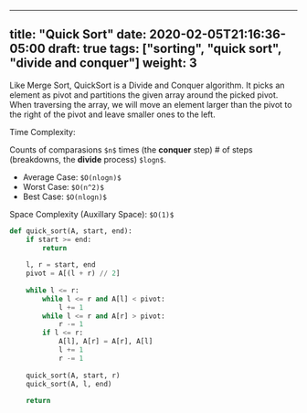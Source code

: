  ---
title: "Quick Sort"
date: 2020-02-05T21:16:36-05:00
draft: true
tags:  ["sorting", "quick sort", "divide and conquer"]
weight: 3
---

Like Merge Sort, QuickSort is a Divide and Conquer algorithm. It picks an element as pivot and partitions the given array around the picked pivot. When traversing the array, we will move an element larger than the pivot to the right of the pivot and leave smaller ones to the left.


Time Complexity:

Counts of comparasions `$n$` times (the **conquer** step) # of steps (breakdowns, the **divide** process) `$logn$`.

+ Average Case: `$O(nlogn)$`
+ Worst Case: `$O(n^2)$`
+ Best Case: `$O(nlogn)$`

Space Complexity (Auxillary Space): `$O(1)$`

```python
def quick_sort(A, start, end):
    if start >= end:
        return
    
    l, r = start, end
    pivot = A[(l + r) // 2]
    
    while l <= r:
        while l <= r and A[l] < pivot:
            l += 1 
        while l <= r and A[r] > pivot:
            r -= 1 
        if l <= r:
            A[l], A[r] = A[r], A[l]
            l += 1 
            r -= 1 
    
    quick_sort(A, start, r)
    quick_sort(A, l, end)
    
    return
```
